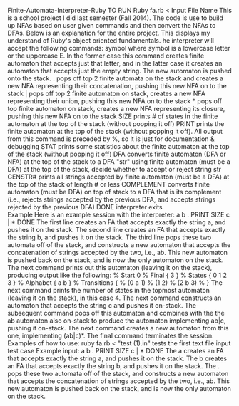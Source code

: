 Finite-Automata-Interpreter-Ruby
TO RUN
Ruby fa.rb < Input File Name
This is a school project I did last semester (Fall 2014). The code is use to build up NFAs based on user given commands and then convert the NFAs to DFAs. Below is an explanation for the entire project. This displays my understand of Ruby's object oriented fundamentals.
he interpreter will accept the following commands:
symbol where symbol is a lowercase letter or the uppercase E. In the former case this command creates finite automaton that accepts just that letter, and in the latter case it creates an automaton that accepts just the empty string. The new automaton is pushed onto the stack. . pops off top 2 finite automata on the stack and creates a new NFA representing their concatenation, pushing this new NFA on to the stack | pops off top 2 finite automaton on stack, creates a new NFA representing their union, pushing this new NFA on to the stack * pops off top finite automaton on stack, creates a new NFA representing its closure, pushing this new NFA on to the stack SIZE prints # of states in the finite automaton at the top of the stack (without popping it off) PRINT prints the finite automaton at the top of the stack (without popping it off). All output from this command is preceded by %, so it is just for documentation & debugging STAT prints some statistics about the finite automaton at the top of the stack (without popping it off) DFA converts finite automaton (DFA or NFA) at the top of the stack to a DFA "str" using finite automaton (must be a DFA) at the top of the stack, decide whether to accept or reject string str GENSTR# prints all strings accepted by finite automaton (must be a DFA) at the top of the stack of length # or less COMPLEMENT converts finite automaton (must be DFA) on top of stack to a DFA that is its complement (i.e., rejects strings accepted by the previous DFA, and accepts strings rejected by the previous DFA) DONE interpreter exits  
Example Here is an example session with the interpreter:
a b . PRINT SIZE c | * DONE
The first line creates an FA that accepts exactly the string a, and pushes it on the stack. The second line creates an FA that accepts exactly the string b, and pushes it on the stack. The third line pops these two automata off of the stack, and constructs a new automaton that accepts the concatenation of strings accepted by the two, i.e., ab. This new automaton is pushed back on the stack, and is now the only automaton on the stack.
The next command prints out this automaton (leaving it on the stack), producing output like the following:
% Start 0 % Final { 3 } % States { 0 1 2 3 } % Alphabet { a b } % Transitions { % (0 a 1) % (1 2) % (2 b 3) % }
The next command prints the number of states in the topmost automaton (leaving it on the stack), in this case 4. The next command constructs an automaton that accepts the string c and pushes it on-stack. The subsequent command pops off this automaton and combines with the the ab automaton also on-stack to produce the automaton implementing ab|c, pushing it on-stack. The next command creates a new automaton from this one, implementing (ab|c)*. The final command terminates the session.
Examples of how to use: ruby fa.rb < "test (1).in" tests the first text file input test case Example input: a b . PRINT SIZE c | * DONE The a creates an FA that accepts exactly the string a, and pushes it on the stack. The b creates an FA that accepts exactly the string b, and pushes it on the stack. The . pops these two automata off of the stack, and constructs a new automaton that accepts the concatenation of strings accepted by the two, i.e., ab. This new automaton is pushed back on the stack, and is now the only automaton on the stack.
